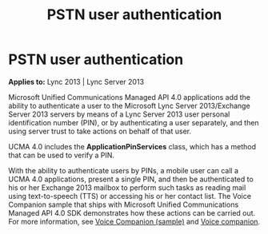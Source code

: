 ﻿---
title: PSTN user authentication
TOCTitle: PSTN user authentication
ms:assetid: 8e0d8150-57bc-49ab-a190-e7e25d42df05
ms:mtpsurl: https://msdn.microsoft.com/en-us/library/Dn465941(v=office.15)
ms:contentKeyID: 57102434
ms.date: 07/25/2014
mtps_version: v=office.15
---

# PSTN user authentication


**Applies to:** Lync 2013 | Lync Server 2013

Microsoft Unified Communications Managed API 4.0 applications add the ability to authenticate a user to the Microsoft Lync Server 2013/Exchange Server 2013 servers by means of a Lync Server 2013 user personal identification number (PIN), or by authenticating a user separately, and then using server trust to take actions on behalf of that user.

UCMA 4.0 includes the **ApplicationPinServices** class, which has a method that can be used to verify a PIN.

With the ability to authenticate users by PINs, a mobile user can call a UCMA 4.0 applications, present a single PIN, and then be authenticated to his or her Exchange 2013 mailbox to perform such tasks as reading mail using text-to-speech (TTS) or accessing his or her contact list. The Voice Companion sample that ships with Microsoft Unified Communications Managed API 4.0 SDK demonstrates how these actions can be carried out. For more information, see [Voice Companion (sample)](voice-companion-sample.md) and [Voice companion](voice-companion.md).

